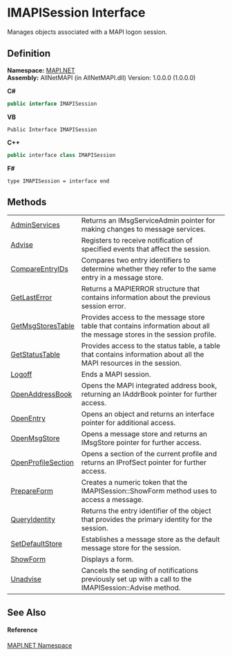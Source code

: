 # IMAPISession Interface


Manages objects associated with a MAPI logon session.



## Definition
**Namespace:** <a href="5bef4637-66f8-16d4-e5f4-4d0da57a1538.md">MAPI.NET</a>  
**Assembly:** AllNetMAPI (in AllNetMAPI.dll) Version: 1.0.0.0 (1.0.0.0)

**C#**
``` C#
public interface IMAPISession
```
**VB**
``` VB
Public Interface IMAPISession
```
**C++**
``` C++
public interface class IMAPISession
```
**F#**
``` F#
type IMAPISession = interface end
```



## Methods
<table>
<tr>
<td><a href="1117f3a0-875e-2f27-0058-86378dae3179.md">AdminServices</a></td>
<td>Returns an IMsgServiceAdmin pointer for making changes to message services.</td></tr>
<tr>
<td><a href="abe36eee-0d1a-3ad8-54ce-b3552f951dc0.md">Advise</a></td>
<td>Registers to receive notification of specified events that affect the session.</td></tr>
<tr>
<td><a href="942880e0-4c2c-3826-501d-9de8829769ef.md">CompareEntryIDs</a></td>
<td>Compares two entry identifiers to determine whether they refer to the same entry in a message store.</td></tr>
<tr>
<td><a href="04b995bd-9140-bba5-f5be-0c1a69a46017.md">GetLastError</a></td>
<td>Returns a MAPIERROR structure that contains information about the previous session error.</td></tr>
<tr>
<td><a href="79e97b61-58ce-836c-0df6-9972083766fe.md">GetMsgStoresTable</a></td>
<td>Provides access to the message store table that contains information about all the message stores in the session profile.</td></tr>
<tr>
<td><a href="091f24d2-6a37-023e-b672-6c9db0f5c9d5.md">GetStatusTable</a></td>
<td>Provides access to the status table, a table that contains information about all the MAPI resources in the session.</td></tr>
<tr>
<td><a href="39100c89-9671-7cf0-2ea6-0e646ef9827b.md">Logoff</a></td>
<td>Ends a MAPI session.</td></tr>
<tr>
<td><a href="9502876d-2f57-ee05-2928-8c5346bac7f6.md">OpenAddressBook</a></td>
<td>Opens the MAPI integrated address book, returning an IAddrBook pointer for further access.</td></tr>
<tr>
<td><a href="d49380fb-ad72-6548-e821-338b0f1c0837.md">OpenEntry</a></td>
<td>Opens an object and returns an interface pointer for additional access.</td></tr>
<tr>
<td><a href="8666184a-9ab1-c478-fd86-2fab870f8b25.md">OpenMsgStore</a></td>
<td>Opens a message store and returns an IMsgStore pointer for further access.</td></tr>
<tr>
<td><a href="0bc9deed-18fe-b41e-8ad4-35e0d2b0e9da.md">OpenProfileSection</a></td>
<td>Opens a section of the current profile and returns an IProfSect pointer for further access.</td></tr>
<tr>
<td><a href="c43f75ec-2ac2-d374-79cd-354975ffd390.md">PrepareForm</a></td>
<td>Creates a numeric token that the IMAPISession::ShowForm method uses to access a message.</td></tr>
<tr>
<td><a href="b6141654-e6da-58d9-0fe1-b8c436b5af54.md">QueryIdentity</a></td>
<td>Returns the entry identifier of the object that provides the primary identity for the session.</td></tr>
<tr>
<td><a href="587c3df2-f821-c582-01bc-8ec4299bc640.md">SetDefaultStore</a></td>
<td>Establishes a message store as the default message store for the session.</td></tr>
<tr>
<td><a href="d1da30fe-6154-4f99-0fb9-f903c0003b00.md">ShowForm</a></td>
<td>Displays a form.</td></tr>
<tr>
<td><a href="849d0492-89e6-15e0-cc36-7f5bc11fac83.md">Unadvise</a></td>
<td>Cancels the sending of notifications previously set up with a call to the IMAPISession::Advise method.</td></tr>
</table>

## See Also


#### Reference
<a href="5bef4637-66f8-16d4-e5f4-4d0da57a1538.md">MAPI.NET Namespace</a>  
